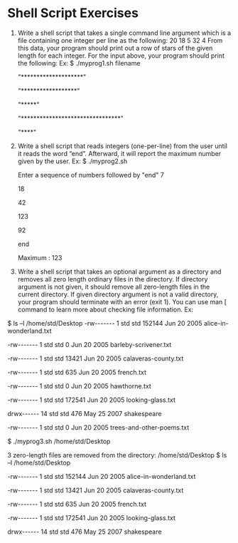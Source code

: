 # Shell Script Exercises

1) Write a shell script that takes a single command line argument which is a file containing one integer per line as the following:
20
18
5
32
4
From this data, your program should print out a row of stars of the given length for each integer. For the input above, your program should print the following:
Ex:
$ ./myprog1.sh filename

    "********************"
    
    "******************"
    
    "*****" 
    
    "********************************"
    
    "****"

2) Write a shell script that reads integers (one-per-line) from the user until it reads the word “end”. Afterward, it will report the maximum number given by the user.
    Ex:
    $ ./myprog2.sh
    
    Enter a sequence of numbers followed by "end" 7
    
    18
    
    42
    
    123
    
    92
    
    end
    
    Maximum : 123

4) Write a shell script that takes an optional argument as a directory and removes all zero length ordinary files in the directory. If directory argument is not given, it should remove all zero-length files in the current directory. If given directory argument is not a valid directory, your program should terminate with an error (exit 1). You can use man [ command to learn more about checking file information.
Ex:

$ ls –l /home/std/Desktop
-rw------- 1 std std 152144 Jun 20 2005 alice-in-wonderland.txt 

-rw------- 1 std std 0 Jun 20 2005 barleby-scrivener.txt 

-rw------- 1 std std 13421 Jun 20 2005 calaveras-county.txt 

-rw------- 1 std std 635 Jun 20 2005 french.txt

-rw------- 1 std std 0 Jun 20 2005 hawthorne.txt

-rw------- 1 std std 172541 Jun 20 2005 looking-glass.txt 

drwx------ 14 std std 476 May 25 2007 shakespeare

-rw------- 1 std std 0 Jun 20 2005 trees-and-other-poems.txt

$ ./myprog3.sh /home/std/Desktop

3 zero-length files are removed from the directory: /home/std/Desktop $ ls –l /home/std/Desktop

-rw------- 1 std std 152144 Jun 20 2005 alice-in-wonderland.txt 

-rw------- 1 std std 13421 Jun 20 2005 calaveras-county.txt

-rw------- 1 std std 635 Jun 20 2005 french.txt

-rw------- 1 std std 172541 Jun 20 2005 looking-glass.txt

drwx------ 14 std std 476 May 25 2007 shakespeare


